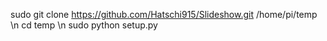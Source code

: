 sudo git clone https://github.com/Hatschi915/Slideshow.git /home/pi/temp \n
cd temp \n
sudo python setup.py
